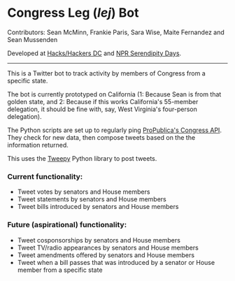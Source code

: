 # Congress Leg (_lej_) Bot

Contributors: Sean McMinn, Frankie Paris, Sara Wise, Maite Fernandez and Sean Mussenden

Developed at [Hacks/Hackers DC](https://www.meetup.com/Hacks-Hackers-DC/) and [NPR Serendipity Days](https://www.npr.org/sections/inside/2011/10/14/141312774/happy-accidents-the-joy-of-serendipity-days).

-----------

This is a Twitter bot to track activity by members of Congress from a specific state.

The bot is currently prototyped on California (1: Because Sean is from that golden state, and 2: Because if this works California's 55-member delegation, it should be fine with, say, West Virginia's four-person delegation). 

The Python scripts are set up to regularly ping [ProPublica's Congress API](https://projects.propublica.org/api-docs/congress-api/). They check for new data, then compose tweets based on the the information returned.

This uses the [Tweepy](http://www.tweepy.org/) Python library to post tweets.


### Current functionality:

- Tweet votes by senators and House members
- Tweet statements by senators and House members
- Tweet bills introduced by senators and House members

### Future (aspirational) functionality:

- Tweet cosponsorships by senators and House members
- Tweet TV/radio appearances by senators and House members
- Tweet amendments offered by senators and House members
- Tweet when a  bill passes that was introduced by a senator or House member from a specific state